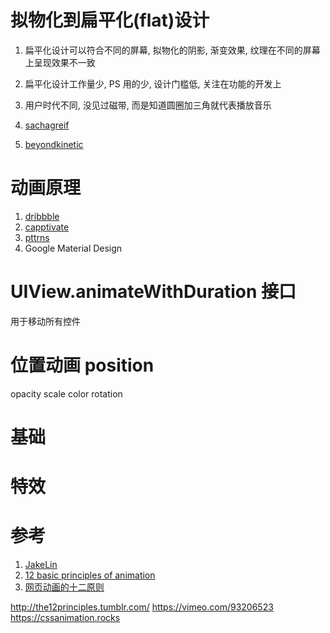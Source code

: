 # 拟物化到扁平化(flat)设计

1. 扁平化设计可以符合不同的屏幕, 拟物化的阴影, 渐变效果, 纹理在不同的屏幕上呈现效果不一致
2. 扁平化设计工作量少, PS 用的少, 设计门槛低, 关注在功能的开发上
3. 用户时代不同, 没见过磁带, 而是知道圆圈加三角就代表播放音乐

1. [sachagreif](http://sachagreif.com/)
2. [beyondkinetic](http://www.beyondkinetic.com/)

# 动画原理

1. [dribbble](https://dribbble.com/)
2. [capptivate](http://capptivate.co/)
3. [pttrns](http://pttrns.com)
4. Google Material Design

# UIView.animateWithDuration 接口

用于移动所有控件

# 位置动画 position
opacity
scale
color
rotation

# 基础

# 特效

# 参考

1. [JakeLin](https://github.com/JakeLin/iOSAnimationSample)
1. [12 basic principles of animation](https://en.wikipedia.org/wiki/12_basic_principles_of_animation)
2. [网页动画的十二原则](http://www.jianshu.com/p/1858a8733ba3)

http://the12principles.tumblr.com/
https://vimeo.com/93206523
https://cssanimation.rocks
